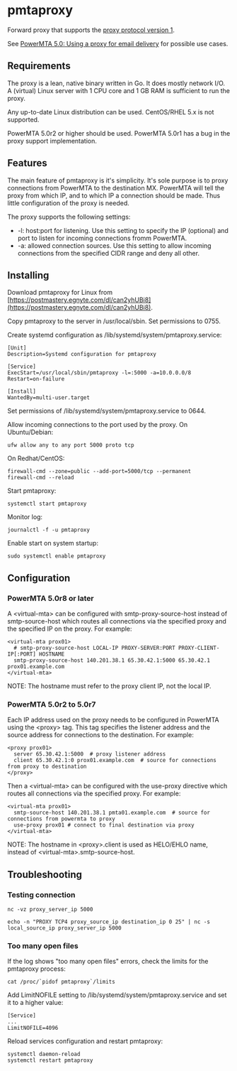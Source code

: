 # pmtaproxy

Forward proxy that supports the [proxy protocol version 1](https://www.haproxy.org/download/1.8/doc/proxy-protocol.txt).

See [PowerMTA 5.0: Using a proxy for email delivery](https://www.postmastery.com/powermta-5-0-using-a-proxy-for-email-delivery/) for possible use cases.

## Requirements

The proxy is a lean, native binary written in Go. It does mostly network I/O. A (virtual) Linux server with 1 CPU core and 1 GB RAM is sufficient to run the proxy.

Any up-to-date Linux distribution can be used. CentOS/RHEL 5.x is not supported.

PowerMTA 5.0r2 or higher should be used. PowerMTA 5.0r1 has a bug in the proxy support implementation.

## Features

The main feature of pmtaproxy is it's simplicity. It's sole purpose is to proxy connections from PowerMTA to the destination MX. PowerMTA will tell the proxy from which IP, and to which IP a connection should be made. Thus little configuration of the proxy is needed.

The proxy supports the following settings:

* -l: host:port for listening. Use this setting to specify the IP (optional) and port to listen for incoming connections fromm PowerMTA.
* -a: allowed connection sources. Use this setting to allow incoming connections from the specified CIDR range and deny all other.

## Installing

Download pmtaproxy for Linux from [https://postmastery.egnyte.com/dl/can2yhUBi8](https://postmastery.egnyte.com/dl/can2yhUBi8).

Copy pmtaproxy to the server in /usr/local/sbin. Set permissions to 0755.

Create systemd configuration as /lib/systemd/system/pmtaproxy.service:

    [Unit]
    Description=Systemd configuration for pmtaproxy

    [Service]
    ExecStart=/usr/local/sbin/pmtaproxy -l=:5000 -a=10.0.0.0/8
    Restart=on-failure

    [Install]
    WantedBy=multi-user.target

Set permissions of /lib/systemd/system/pmtaproxy.service to 0644.

Allow incoming connections to the port used by the proxy. On Ubuntu/Debian:

    ufw allow any to any port 5000 proto tcp

On Redhat/CentOS:

    firewall-cmd --zone=public --add-port=5000/tcp --permanent
    firewall-cmd --reload

Start pmtaproxy:

    systemctl start pmtaproxy

Monitor log:

    journalctl -f -u pmtaproxy

Enable start on system startup:

    sudo systemctl enable pmtaproxy

## Configuration

### PowerMTA 5.0r8 or later

A \<virtual-mta\> can be configured with smtp-proxy-source-host instead of smtp-source-host which routes all connections via the specified proxy and the specified IP on the proxy. For example:

    <virtual-mta prox01>
      # smtp-proxy-source-host LOCAL-IP PROXY-SERVER:PORT PROXY-CLIENT-IP[:PORT] HOSTNAME
      smtp-proxy-source-host 140.201.38.1 65.30.42.1:5000 65.30.42.1 prox01.example.com
    </virtual-mta>

NOTE: The hostname must refer to the proxy client IP, not the local IP.

### PowerMTA 5.0r2 to 5.0r7

Each IP address used on the proxy needs to be configured in PowerMTA using the \<proxy\> tag. This tag specifies the listener address and the source address for connections to the destination. For example:

    <proxy prox01>
      server 65.30.42.1:5000  # proxy listener address
      client 65.30.42.1:0 prox01.example.com  # source for connections from proxy to destination
    </proxy>

Then a \<virtual-mta\> can be configured with the use-proxy directive which routes all connections via the specified proxy. For example:

    <virtual-mta prox01>
      smtp-source-host 140.201.38.1 pmta01.example.com  # source for connections from powermta to proxy
      use-proxy prox01 # connect to final destination via proxy
    </virtual-mta>

NOTE: The hostname in \<proxy\>.client is used as HELO/EHLO name, instead of \<virtual-mta\>.smtp-source-host.

## Troubleshooting

### Testing connection

    nc -vz proxy_server_ip 5000

    echo -n "PROXY TCP4 proxy_source_ip destination_ip 0 25" | nc -s local_source_ip proxy_server_ip 5000

### Too many open files

If the log shows "too many open files" errors, check the limits for the pmtaproxy process:

    cat /proc/`pidof pmtaproxy`/limits

Add LimitNOFILE setting to /lib/systemd/system/pmtaproxy.service and set it to a higher value:

    [Service]
    ...
    LimitNOFILE=4096

Reload services configuration and restart pmtaproxy:

    systemctl daemon-reload
    systemctl restart pmtaproxy


